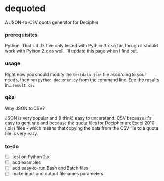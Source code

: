 # dequoted

A JSON-to-CSV quota generator for Decipher

### prerequisites

Python. That's it :D. I've only tested with Python 3.x so far, though it should work with Python 2.x as well. I'll update this page when I find out.

### usage

Right now you should modify the `testdata.json` file according to your needs, then run `python dequoter.py` from the command line. See the results in...`result.csv`.

### q&a

Why JSON to CSV?

JSON is very popular and (I think) easy to understand. CSV because it's easy to generate and because the quota files for Decipher are Excel 2010 (.xls) files - which means that copying the data from the CSV file to a quota file is very easy.

### to-do

- [ ] test on Python 2.x
- [ ] add examples
- [ ] add easy-to-run Bash and Batch files
- [ ] make input and output filenames parameters